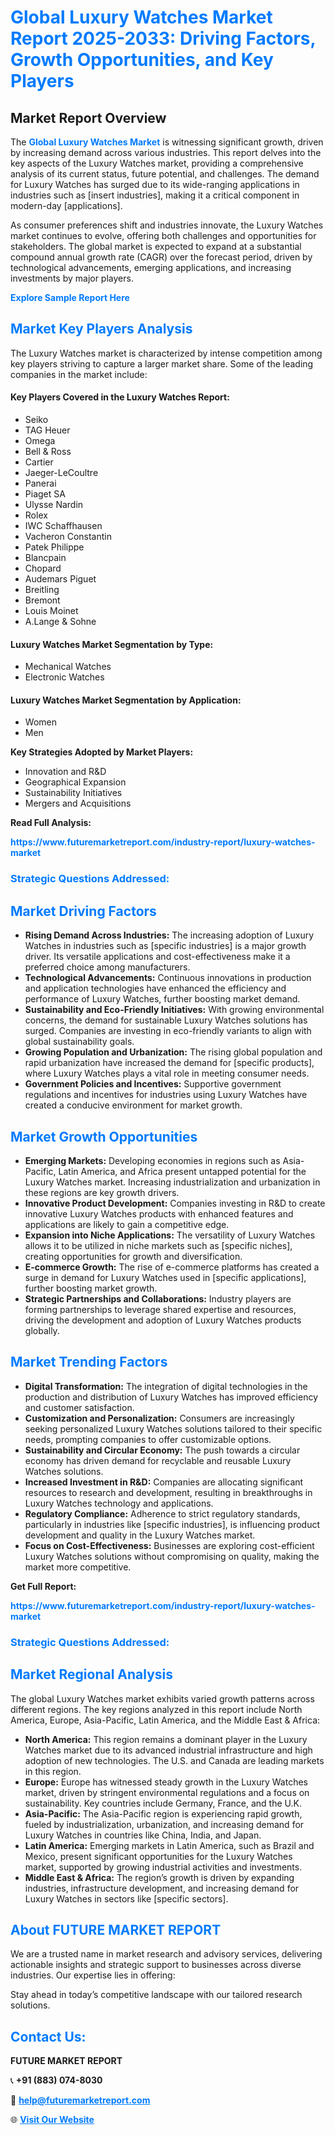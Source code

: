 <h1 style="color: #007BFF;">Global Luxury Watches Market Report 2025-2033: Driving Factors, Growth Opportunities, and Key Players</h1>

<section id="overview">
<h2>Market Report Overview</h2>
<p>The <a href="https://www.futuremarketreport.com/industry-report/luxury-watches-market" style="color: #007BFF; text-decoration: none;"><strong>Global Luxury Watches Market</strong></a> is witnessing significant growth, driven by increasing demand across various industries. This report delves into the key aspects of the Luxury Watches market, providing a comprehensive analysis of its current status, future potential, and challenges. The demand for Luxury Watches has surged due to its wide-ranging applications in industries such as [insert industries], making it a critical component in modern-day [applications].</p>
<p>As consumer preferences shift and industries innovate, the Luxury Watches market continues to evolve, offering both challenges and opportunities for stakeholders. The global market is expected to expand at a substantial compound annual growth rate (CAGR) over the forecast period, driven by technological advancements, emerging applications, and increasing investments by major players.</p>
</section>

<section id="overview">
<p><a href="https://www.futuremarketreport.com/request-sample/reportId=106920" style="color: #007BFF; text-decoration: none;"><strong>Explore Sample Report Here</strong></a></p>
</section>

<section id="key-players">
<h2 style="color: #007BFF;">Market Key Players Analysis</h2>
<p>The Luxury Watches market is characterized by intense competition among key players striving to capture a larger market share. Some of the leading companies in the market include:</p>
<h4>Key Players Covered in the Luxury Watches Report:</h4>
<ul><li>Seiko</li><li>TAG Heuer</li><li>Omega</li><li>Bell &amp; Ross</li><li>Cartier</li><li>Jaeger-LeCoultre</li><li>Panerai</li><li>Piaget SA</li><li>Ulysse Nardin</li><li>Rolex</li><li>IWC Schaffhausen</li><li>Vacheron Constantin</li><li>Patek Philippe</li><li>Blancpain</li><li>Chopard</li><li>Audemars Piguet</li><li>Breitling</li><li>Bremont</li><li>Louis Moinet</li><li>A.Lange &amp; Sohne</li></ul>
<h4>Luxury Watches Market Segmentation by Type:</h4>
<ul><li>Mechanical Watches</li><li>Electronic Watches</li></ul>

<h4>Luxury Watches Market Segmentation by Application:</h4>
<ul><li>Women</li><li>Men</li></ul>
<p><strong>Key Strategies Adopted by Market Players:</strong></p>
<ul>
<li>Innovation and R&D</li>
<li>Geographical Expansion</li>
<li>Sustainability Initiatives</li>
<li>Mergers and Acquisitions</li>
</ul>
</section>

<section>
<p><strong>Read Full Analysis: </strong></p><a href="https://www.futuremarketreport.com/industry-report/luxury-watches-market" style="color: #007BFF; text-decoration: none;"><strong>https://www.futuremarketreport.com/industry-report/luxury-watches-market</strong></a>
<h3 style="color: #007BFF;">Strategic Questions Addressed:</h3>
</section>

<section id="driving-factors">
<h2 style="color: #007BFF;">Market Driving Factors</h2>
<ul>
<li><strong>Rising Demand Across Industries:</strong> The increasing adoption of Luxury Watches in industries such as [specific industries] is a major growth driver. Its versatile applications and cost-effectiveness make it a preferred choice among manufacturers.</li>
<li><strong>Technological Advancements:</strong> Continuous innovations in production and application technologies have enhanced the efficiency and performance of Luxury Watches, further boosting market demand.</li>
<li><strong>Sustainability and Eco-Friendly Initiatives:</strong> With growing environmental concerns, the demand for sustainable Luxury Watches solutions has surged. Companies are investing in eco-friendly variants to align with global sustainability goals.</li>
<li><strong>Growing Population and Urbanization:</strong> The rising global population and rapid urbanization have increased the demand for [specific products], where Luxury Watches plays a vital role in meeting consumer needs.</li>
<li><strong>Government Policies and Incentives:</strong> Supportive government regulations and incentives for industries using Luxury Watches have created a conducive environment for market growth.</li>
</ul>
</section>

<section id="growth-opportunities">
<h2 style="color: #007BFF;">Market Growth Opportunities</h2>
<ul>
<li><strong>Emerging Markets:</strong> Developing economies in regions such as Asia-Pacific, Latin America, and Africa present untapped potential for the Luxury Watches market. Increasing industrialization and urbanization in these regions are key growth drivers.</li>
<li><strong>Innovative Product Development:</strong> Companies investing in R&D to create innovative Luxury Watches products with enhanced features and applications are likely to gain a competitive edge.</li>
<li><strong>Expansion into Niche Applications:</strong> The versatility of Luxury Watches allows it to be utilized in niche markets such as [specific niches], creating opportunities for growth and diversification.</li>
<li><strong>E-commerce Growth:</strong> The rise of e-commerce platforms has created a surge in demand for Luxury Watches used in [specific applications], further boosting market growth.</li>
<li><strong>Strategic Partnerships and Collaborations:</strong> Industry players are forming partnerships to leverage shared expertise and resources, driving the development and adoption of Luxury Watches products globally.</li>
</ul>
</section>

<section id="trending-factors">
<h2 style="color: #007BFF;">Market Trending Factors</h2>
<ul>
<li><strong>Digital Transformation:</strong> The integration of digital technologies in the production and distribution of Luxury Watches has improved efficiency and customer satisfaction.</li>
<li><strong>Customization and Personalization:</strong> Consumers are increasingly seeking personalized Luxury Watches solutions tailored to their specific needs, prompting companies to offer customizable options.</li>
<li><strong>Sustainability and Circular Economy:</strong> The push towards a circular economy has driven demand for recyclable and reusable Luxury Watches solutions.</li>
<li><strong>Increased Investment in R&D:</strong> Companies are allocating significant resources to research and development, resulting in breakthroughs in Luxury Watches technology and applications.</li>
<li><strong>Regulatory Compliance:</strong> Adherence to strict regulatory standards, particularly in industries like [specific industries], is influencing product development and quality in the Luxury Watches market.</li>
<li><strong>Focus on Cost-Effectiveness:</strong> Businesses are exploring cost-efficient Luxury Watches solutions without compromising on quality, making the market more competitive.</li>
</ul>
</section>

<section>
<p><strong>Get Full Report: </strong></p><a href="https://www.futuremarketreport.com/industry-report/luxury-watches-market" style="color: #007BFF; text-decoration: none;"><strong>https://www.futuremarketreport.com/industry-report/luxury-watches-market</strong></a>
<h3 style="color: #007BFF;">Strategic Questions Addressed:</h3>
</section>


<section id="regional-analysis">
<h2 style="color: #007BFF;">Market Regional Analysis</h2>
<p>The global Luxury Watches market exhibits varied growth patterns across different regions. The key regions analyzed in this report include North America, Europe, Asia-Pacific, Latin America, and the Middle East & Africa:</p>
<ul>
<li><strong>North America:</strong> This region remains a dominant player in the Luxury Watches market due to its advanced industrial infrastructure and high adoption of new technologies. The U.S. and Canada are leading markets in this region.</li>
<li><strong>Europe:</strong> Europe has witnessed steady growth in the Luxury Watches market, driven by stringent environmental regulations and a focus on sustainability. Key countries include Germany, France, and the U.K.</li>
<li><strong>Asia-Pacific:</strong> The Asia-Pacific region is experiencing rapid growth, fueled by industrialization, urbanization, and increasing demand for Luxury Watches in countries like China, India, and Japan.</li>
<li><strong>Latin America:</strong> Emerging markets in Latin America, such as Brazil and Mexico, present significant opportunities for the Luxury Watches market, supported by growing industrial activities and investments.</li>
<li><strong>Middle East & Africa:</strong> The region’s growth is driven by expanding industries, infrastructure development, and increasing demand for Luxury Watches in sectors like [specific sectors].</li>
</ul>
</section>

<footer>
<h2 style="color: #007BFF;">About FUTURE MARKET REPORT</h2>
<p>We are a trusted name in market research and advisory services, delivering actionable insights and strategic support to businesses across diverse industries. Our expertise lies in offering:</p>

<p>Stay ahead in today’s competitive landscape with our tailored research solutions.</p>

<h2 style="color: #007BFF;">Contact Us:</h2>
<p><strong>FUTURE MARKET REPORT</strong></p>
<p>📞 <strong>+91 (883) 074-8030</strong></p>
<p>📧 <strong><a href="mailto:help@futuremarketreport.com" style="color: #007BFF;">help@futuremarketreport.com</a></strong></p>
<p>🌐 <strong><a href="https://www.futuremarketreport.com/" style="color: #007BFF;">Visit Our Website</a></strong></p>
</footer>